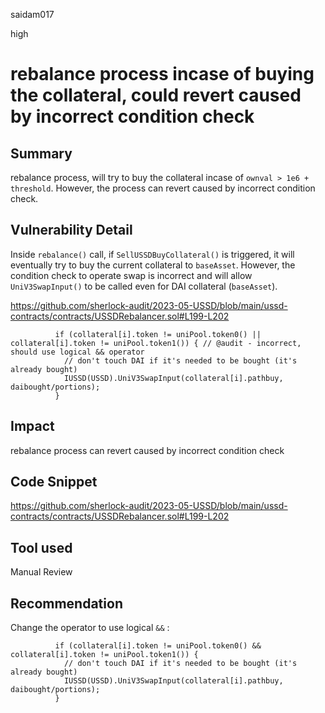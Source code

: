 saidam017

high

# rebalance process incase of buying the collateral, could revert caused by incorrect condition check

## Summary

rebalance process, will try to buy the collateral incase of `ownval > 1e6 + threshold`.  However, the process can revert caused by incorrect condition check.

## Vulnerability Detail

Inside `rebalance()` call, if `SellUSSDBuyCollateral()` is triggered, it will eventually try to buy the current collateral to `baseAsset`. However, the condition check to operate swap is incorrect and will allow `UniV3SwapInput()` to be called even for DAI collateral (`baseAsset`).

https://github.com/sherlock-audit/2023-05-USSD/blob/main/ussd-contracts/contracts/USSDRebalancer.sol#L199-L202

```solidity
          if (collateral[i].token != uniPool.token0() || collateral[i].token != uniPool.token1()) { // @audit - incorrect, should use logical && operator
            // don't touch DAI if it's needed to be bought (it's already bought)
            IUSSD(USSD).UniV3SwapInput(collateral[i].pathbuy, daibought/portions);
          }
```

## Impact

rebalance process can revert caused by incorrect condition check

## Code Snippet

https://github.com/sherlock-audit/2023-05-USSD/blob/main/ussd-contracts/contracts/USSDRebalancer.sol#L199-L202

## Tool used

Manual Review

## Recommendation

Change the operator to use logical `&&` :

```solidity
          if (collateral[i].token != uniPool.token0() && collateral[i].token != uniPool.token1()) { 
            // don't touch DAI if it's needed to be bought (it's already bought)
            IUSSD(USSD).UniV3SwapInput(collateral[i].pathbuy, daibought/portions);
          }
```
